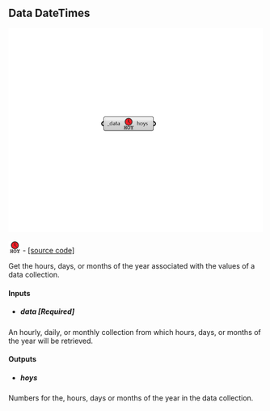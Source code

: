 ## Data DateTimes

![](../../images/components/Data_DateTimes.png)

![](../../images/icons/Data_DateTimes.png) - [[source code]](https://github.com/ladybug-tools/ladybug-grasshopper/blob/master/ladybug_grasshopper/src//LB%20Data%20DateTimes.py)


Get the hours, days, or months of the year associated with the values of a data collection. 



#### Inputs
* ##### data [Required]
An hourly, daily, or monthly collection from which hours, days, or months of the year will be retrieved. 

#### Outputs
* ##### hoys
Numbers for the, hours, days or months of the year in the data collection. 